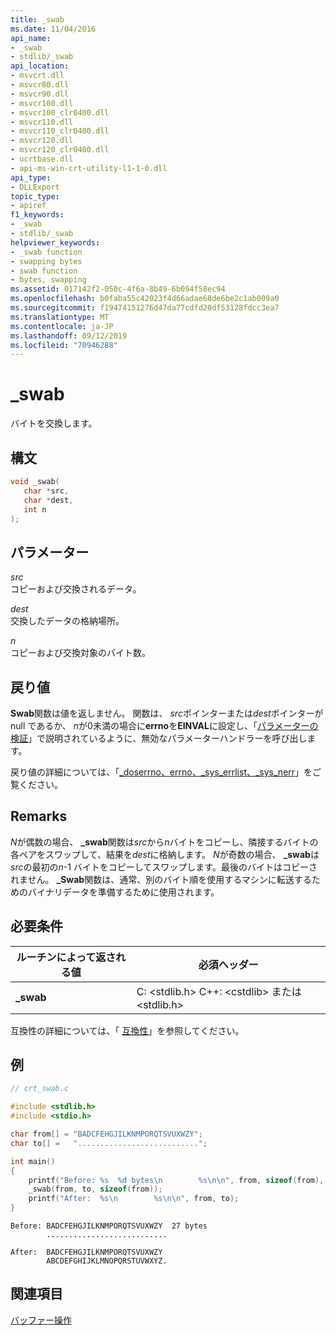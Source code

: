 ```yaml
---
title: _swab
ms.date: 11/04/2016
api_name:
- _swab
- stdlib/_swab
api_location:
- msvcrt.dll
- msvcr80.dll
- msvcr90.dll
- msvcr100.dll
- msvcr100_clr0400.dll
- msvcr110.dll
- msvcr110_clr0400.dll
- msvcr120.dll
- msvcr120_clr0400.dll
- ucrtbase.dll
- api-ms-win-crt-utility-l1-1-0.dll
api_type:
- DLLExport
topic_type:
- apiref
f1_keywords:
- _swab
- stdlib/_swab
helpviewer_keywords:
- _swab function
- swapping bytes
- swab function
- bytes, swapping
ms.assetid: 017142f2-050c-4f6a-8b49-6b094f58ec94
ms.openlocfilehash: b0faba55c42023f4d66adae68de6be2c1ab009a0
ms.sourcegitcommit: f19474151276d47da77cdfd20df53128fdcc3ea7
ms.translationtype: MT
ms.contentlocale: ja-JP
ms.lasthandoff: 09/12/2019
ms.locfileid: "70946288"
---
```

# <a name="_swab"></a>_swab

バイトを交換します。

## <a name="syntax"></a>構文

```C
void _swab(
   char *src,
   char *dest,
   int n
);
```

## <a name="parameters"></a>パラメーター

*src*<br/>
コピーおよび交換されるデータ。

*dest*<br/>
交換したデータの格納場所。

*n*<br/>
コピーおよび交換対象のバイト数。

## <a name="return-value"></a>戻り値

**Swab**関数は値を返しません。 関数は、 *src*ポインターまたは*dest*ポインターが null であるか、 *n*が0未満の場合に**errno**を**EINVAL**に設定し、「[パラメーターの検証](../../c-runtime-library/parameter-validation.md)」で説明されているように、無効なパラメーターハンドラーを呼び出します。

戻り値の詳細については、「[_doserrno、errno、_sys_errlist、_sys_nerr](../../c-runtime-library/errno-doserrno-sys-errlist-and-sys-nerr.md)」をご覧ください。

## <a name="remarks"></a>Remarks

*N*が偶数の場合、 **_swab**関数は*src*から*n*バイトをコピーし、隣接するバイトの各ペアをスワップして、結果を*dest*に格納します。 *N*が奇数の場合、 **_swab**は*src*の最初の*n*-1 バイトをコピーしてスワップします。最後のバイトはコピーされません。 **_Swab**関数は、通常、別のバイト順を使用するマシンに転送するためのバイナリデータを準備するために使用されます。

## <a name="requirements"></a>必要条件

|ルーチンによって返される値|必須ヘッダー|
|-------------|---------------------|
|**_swab**|C: \<stdlib.h> C++: \<cstdlib> または \<stdlib.h>|

互換性の詳細については、「 [互換性](../../c-runtime-library/compatibility.md)」を参照してください。

## <a name="example"></a>例

```C
// crt_swab.c

#include <stdlib.h>
#include <stdio.h>

char from[] = "BADCFEHGJILKNMPORQTSVUXWZY";
char to[] =   "...........................";

int main()
{
    printf("Before: %s  %d bytes\n        %s\n\n", from, sizeof(from), to);
    _swab(from, to, sizeof(from));
    printf("After:  %s\n        %s\n\n", from, to);
}
```

```Output
Before: BADCFEHGJILKNMPORQTSVUXWZY  27 bytes
        ...........................

After:  BADCFEHGJILKNMPORQTSVUXWZY
        ABCDEFGHIJKLMNOPQRSTUVWXYZ.
```

## <a name="see-also"></a>関連項目

[バッファー操作](../../c-runtime-library/buffer-manipulation.md)<br/>

